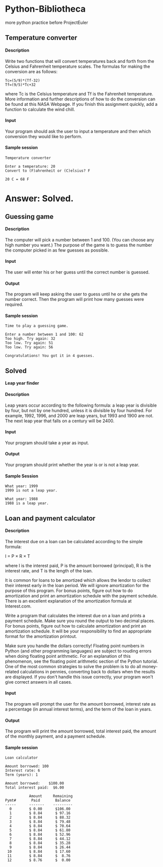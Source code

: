 # Python-Bibliotheca
more python practice before ProjectEuler

## Temperature converter

#### Description

  Write two functions that will convert temperatures back and forth from the Celsius and Fahrenheit temperature scales. The formulas for making the conversion are as follows:

    Tc=(5/9)*(Tf-32)
    Tf=(9/5)*Tc+32
  where Tc is the Celsius temperature and Tf is the Fahrenheit temperature. More information and further descriptions of how to do the conversion can be found at this NASA Webpage. If you finish this assignment quickly, add a function to calculate the wind chill.

#### Input

Your program should ask the user to input a temperature and then which conversion they would like to perform.

#### Sample session

    Temperature converter

    Enter a temperature: 20
    Convert to (F)ahrenheit or (C)elsius? F

    20 C = 68 F
# Answer: Solved.



## Guessing game

#### Description

The computer will pick a number between 1 and 100. (You can choose any high number you want.) The purpose of the game is to guess the number the computer picked in as few guesses as possible.

#### Input

The user will enter his or her guess until the correct number is guessed.

#### Output

The program will keep asking the user to guess until he or she gets the number correct. Then the program will print how many guesses were required.

#### Sample session

    Time to play a guessing game.

    Enter a number between 1 and 100: 62
    Too high. Try again: 32
    Too low. Try again: 51
    Too low. Try again: 56

    Congratulations! You got it in 4 guesses.
## Solved


#### Leap year finder

#### Description

Leap years occur according to the following formula: a leap year is divisible by four, but not by one hundred, unless it is divisible by four hundred. For example, 1992, 1996, and 2000 are leap years, but 1993 and 1900 are not. The next leap year that falls on a century will be 2400.

#### Input

Your program should take a year as input.

#### Output

Your program should print whether the year is or is not a leap year.

#### Sample Session

    What year: 1999
    1999 is not a leap year.

    What year: 1988
    1988 is a leap year.
   
## Loan and payment calculator

#### Description

The interest due on a loan can be calculated according to the simple formula:

I = P × R × T

where I is the interest paid, P is the amount borrowed (principal), R is the interest rate, and T is the length of the loan.

It is common for loans to be amortized which allows the lendor to collect their interest early in the loan period. We will ignore amortization for the purpose of this program. For bonus points, figure out how to do amortization and print an amortization schedule with the payment schedule. There is an excellent explanation of the amortization formula at Interest.com.

Write a program that calculates the interest due on a loan and prints a payment schedule. Make sure you round the output to two decimal places. For bonus points, figure out how to calculate amortization and print an amortization schedule. It will be your responsibility to find an appropriate format for the amortization printout.

Make sure you handle the dollars correctly! Floating point numbers in Python (and other programming languages) are subject to rouding errors when doing floating point arithmetic. For an explanation of this phenomenon, see the floating point arithmetic section of the Python tutorial. One of the most common strategies to solve the problem is to do all money-related calculations in pennies, converting back to dollars when the results are displayed. If you don't handle this issue correctly, your program won't give correct answers in all cases.

#### Input

The program will prompt the user for the amount borrowed, interest rate as a percentage (in annual interest terms), and the term of the loan in years.

#### Output

The program will print the amount borrowed, total interest paid, the amount of the monthly payment, and a payment schedule.

#### Sample session

    Loan calculator

    Amount borrowed: 100
    Interest rate: 6
    Term (years): 1

    Amount borrowed:    $100.00
    Total interest paid:  $6.00

               Amount     Remaining
    Pymt#       Paid       Balance
    -----      -------    ---------
      0        $ 0.00      $106.00
      1        $ 8.84      $ 97.16
      2        $ 8.84      $ 88.32
      3        $ 8.84      $ 79.48
      4        $ 8.84      $ 70.64
      5        $ 8.84      $ 61.80
      6        $ 8.84      $ 52.96
      7        $ 8.84      $ 44.12
      8        $ 8.84      $ 35.28
      9        $ 8.84      $ 26.44
     10        $ 8.84      $ 17.60
     11        $ 8.84      $  8.76
     12        $ 8.76      $  0.00

